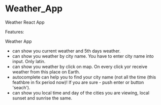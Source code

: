 # Weather_App

Weather React App

Features:

Weather App
  - can show you current weather and 5th days weather.
  - can show you weather by city name. You have to enter city name into input. Only latin.
  - can show you weather by click on map. On every click yoг receive weather from this place on Earth.
  - autocomplete can help you to find your city name (not all the time (this feathbre in fix period now)! If you are sure - push enter or button 'seach').
  - can show you local time and day of the cities you are viewing, local sunset and sunrise the same.
  
